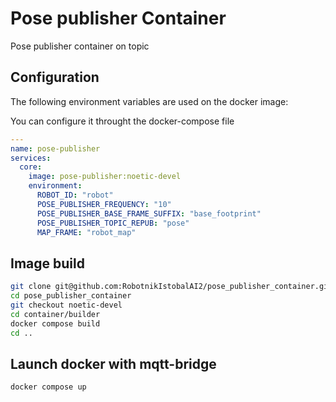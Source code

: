 # Pose publisher Container
Pose publisher container on topic

## Configuration

The following environment variables are used on the docker image:

You can configure it throught the docker-compose file

```yaml
---
name: pose-publisher
services:
  core:
    image: pose-publisher:noetic-devel
    environment:
      ROBOT_ID: "robot"
      POSE_PUBLISHER_FREQUENCY: "10"
      POSE_PUBLISHER_BASE_FRAME_SUFFIX: "base_footprint"
      POSE_PUBLISHER_TOPIC_REPUB: "pose"
      MAP_FRAME: "robot_map"
```
## Image build

```bash
git clone git@github.com:RobotnikIstobalAI2/pose_publisher_container.git
cd pose_publisher_container
git checkout noetic-devel
cd container/builder
docker compose build
cd ..
```

## Launch docker with mqtt-bridge

```bash
docker compose up
```